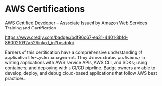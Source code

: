 # AWS Certifications

AWS Certified Developer – Associate
Issued by Amazon Web Services Training and Certification

https://www.credly.com/badges/bdf96c67-ea31-4401-8bfd-86002f092a52/linked_in?t=sdp1qj

Earners of this certification have a comprehensive understanding of application life-cycle management. 
They demonstrated proficiency in writing applications with AWS service APIs, AWS CLI, and SDKs; using containers; 
and deploying with a CI/CD pipeline. Badge owners are able to develop, deploy, and debug cloud-based applications 
that follow AWS best practices.
